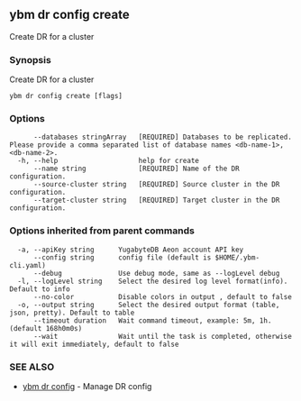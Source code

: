 ## ybm dr config create

Create DR for a cluster

### Synopsis

Create DR for a cluster

```
ybm dr config create [flags]
```

### Options

```
      --databases stringArray   [REQUIRED] Databases to be replicated. Please provide a comma separated list of database names <db-name-1>,<db-name-2>.
  -h, --help                    help for create
      --name string             [REQUIRED] Name of the DR configuration.
      --source-cluster string   [REQUIRED] Source cluster in the DR configuration.
      --target-cluster string   [REQUIRED] Target cluster in the DR configuration.
```

### Options inherited from parent commands

```
  -a, --apiKey string      YugabyteDB Aeon account API key
      --config string      config file (default is $HOME/.ybm-cli.yaml)
      --debug              Use debug mode, same as --logLevel debug
  -l, --logLevel string    Select the desired log level format(info). Default to info
      --no-color           Disable colors in output , default to false
  -o, --output string      Select the desired output format (table, json, pretty). Default to table
      --timeout duration   Wait command timeout, example: 5m, 1h. (default 168h0m0s)
      --wait               Wait until the task is completed, otherwise it will exit immediately, default to false
```

### SEE ALSO

* [ybm dr config](ybm_dr_config.md)	 - Manage DR config

